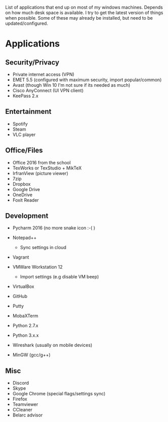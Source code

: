 List of applications that end up on most of my windows machines.
Depends on how much desk space is available.
I try to get the latest version of things when possible.
Some of these may already be installed, but need to be updated/configured.


# Applications
## Security/Privacy
* Private internet access (VPN)
* EMET 5.5 (configured with maximum security, import popular/common)
* Avast (though Win 10 I'm not sure if its needed as much)
* Cisco AnyConnect (UI VPN client)
* KeePass 2.x


## Entertainment
* Spotify
* Steam
* VLC player


## Office/Files
* Office 2016 from the school
* TexWorks or TexStudio + MikTeX
* IrfranView (picture viewer)
* 7zip
* Dropbox
* Google Drive
* OneDrive
* Foxit Reader


## Development
* Pycharm 2016 (no more snake icon :-( )
* Notepad++
    * Sync settings in cloud

* Vagrant
* VMWare Workstation 12
    * Import settings (e.g disable VM beep)

* VirtualBox
* GitHub
* Putty
* MobaXTerm
* Python 2.7.x
* Python 3.x.x
* Wireshark (usually on mobile devices)
* MinGW (gcc/g++)



## Misc
* Discord
* Skype
* Google Chrome (special flags/settings sync)
* Firefox
* Teamviewer
* CCleaner
* Belarc advisor





